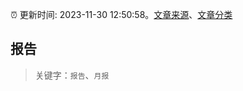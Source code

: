 :alarm_clock: 更新时间: 2023-11-30 12:50:58。[文章来源](/README.md)、[文章分类](/TAGS.md)

## 报告


> 关键字：`报告`、`月报`



